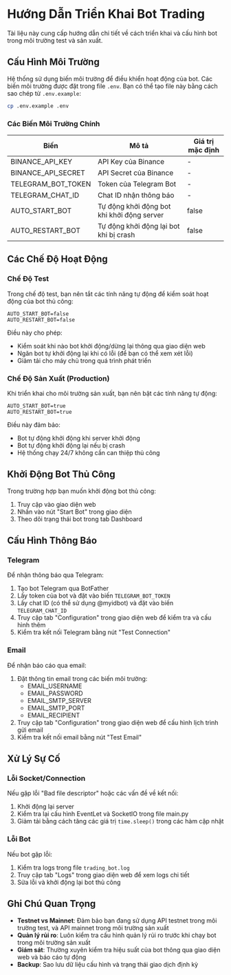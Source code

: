 # Hướng Dẫn Triển Khai Bot Trading

Tài liệu này cung cấp hướng dẫn chi tiết về cách triển khai và cấu hình bot trong môi trường test và sản xuất.

## Cấu Hình Môi Trường

Hệ thống sử dụng biến môi trường để điều khiển hoạt động của bot. Các biến môi trường được đặt trong file `.env`. Bạn có thể tạo file này bằng cách sao chép từ `.env.example`:

```bash
cp .env.example .env
```

### Các Biến Môi Trường Chính

| Biến | Mô tả | Giá trị mặc định |
|------|-------|-----------------|
| BINANCE_API_KEY | API Key của Binance | - |
| BINANCE_API_SECRET | API Secret của Binance | - |
| TELEGRAM_BOT_TOKEN | Token của Telegram Bot | - |
| TELEGRAM_CHAT_ID | Chat ID nhận thông báo | - |
| AUTO_START_BOT | Tự động khởi động bot khi khởi động server | false |
| AUTO_RESTART_BOT | Tự động khởi động lại bot khi bị crash | false |

## Các Chế Độ Hoạt Động

### Chế Độ Test

Trong chế độ test, bạn nên tắt các tính năng tự động để kiểm soát hoạt động của bot thủ công:

```
AUTO_START_BOT=false
AUTO_RESTART_BOT=false
```

Điều này cho phép:
- Kiểm soát khi nào bot khởi động/dừng lại thông qua giao diện web
- Ngăn bot tự khởi động lại khi có lỗi (để bạn có thể xem xét lỗi)
- Giảm tải cho máy chủ trong quá trình phát triển

### Chế Độ Sản Xuất (Production)

Khi triển khai cho môi trường sản xuất, bạn nên bật các tính năng tự động:

```
AUTO_START_BOT=true
AUTO_RESTART_BOT=true
```

Điều này đảm bảo:
- Bot tự động khởi động khi server khởi động
- Bot tự động khởi động lại nếu bị crash
- Hệ thống chạy 24/7 không cần can thiệp thủ công

## Khởi Động Bot Thủ Công

Trong trường hợp bạn muốn khởi động bot thủ công:

1. Truy cập vào giao diện web
2. Nhấn vào nút "Start Bot" trong giao diện 
3. Theo dõi trạng thái bot trong tab Dashboard

## Cấu Hình Thông Báo

### Telegram

Để nhận thông báo qua Telegram:

1. Tạo bot Telegram qua BotFather
2. Lấy token của bot và đặt vào biến `TELEGRAM_BOT_TOKEN`
3. Lấy chat ID (có thể sử dụng @myidbot) và đặt vào biến `TELEGRAM_CHAT_ID`
4. Truy cập tab "Configuration" trong giao diện web để kiểm tra và cấu hình thêm
5. Kiểm tra kết nối Telegram bằng nút "Test Connection"

### Email

Để nhận báo cáo qua email:

1. Đặt thông tin email trong các biến môi trường:
   - EMAIL_USERNAME
   - EMAIL_PASSWORD
   - EMAIL_SMTP_SERVER
   - EMAIL_SMTP_PORT
   - EMAIL_RECIPIENT
2. Truy cập tab "Configuration" trong giao diện web để cấu hình lịch trình gửi email
3. Kiểm tra kết nối email bằng nút "Test Email"

## Xử Lý Sự Cố

### Lỗi Socket/Connection

Nếu gặp lỗi "Bad file descriptor" hoặc các vấn đề về kết nối:

1. Khởi động lại server
2. Kiểm tra lại cấu hình EventLet và SocketIO trong file main.py
3. Giảm tải bằng cách tăng các giá trị `time.sleep()` trong các hàm cập nhật

### Lỗi Bot

Nếu bot gặp lỗi:

1. Kiểm tra logs trong file `trading_bot.log`
2. Truy cập tab "Logs" trong giao diện web để xem logs chi tiết
3. Sửa lỗi và khởi động lại bot thủ công

## Ghi Chú Quan Trọng

- **Testnet vs Mainnet**: Đảm bảo bạn đang sử dụng API testnet trong môi trường test, và API mainnet trong môi trường sản xuất
- **Quản lý rủi ro**: Luôn kiểm tra cấu hình quản lý rủi ro trước khi chạy bot trong môi trường sản xuất
- **Giám sát**: Thường xuyên kiểm tra hiệu suất của bot thông qua giao diện web và báo cáo tự động
- **Backup**: Sao lưu dữ liệu cấu hình và trạng thái giao dịch định kỳ